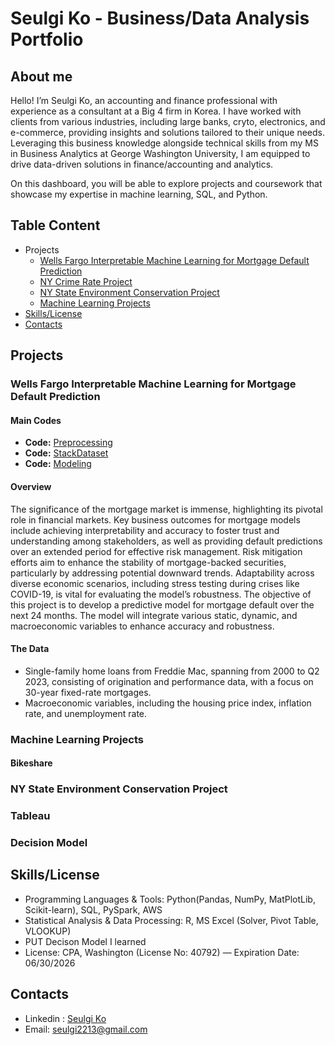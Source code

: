 # Seulgi Ko - Business/Data Analysis Portfolio 

## About me 
Hello! I’m Seulgi Ko, an accounting and finance professional with experience as a consultant at a Big 4 firm in Korea. I have worked with clients from various industries, including large banks, cryto, electronics, and e-commerce, providing insights and solutions tailored to their unique needs. Leveraging this business knowledge alongside technical skills from my MS in Business Analytics at George Washington University, I am equipped to drive data-driven solutions in finance/accounting and analytics.

On this dashboard, you will be able to explore projects and coursework that showcase my expertise in machine learning, SQL, and Python.

## Table Content 
* Projects
   * [Wells Fargo Interpretable Machine Learning for Mortgage Default Prediction](#Default)
   * [NY Crime Rate Project](#SQL)
   * [NY State Environment Conservation Project](#SQL)
   * [Machine Learning Projects](#ML)
* [Skills/License](#Skill)
* [Contacts](#Contact)

## Projects 
<a name="Default"></a>

### Wells Fargo Interpretable Machine Learning for Mortgage Default Prediction 

#### Main Codes 
- **Code:** [Preprocessing](https://github.com/seulgi2213/Profile/blob/main/Preprocessing_PySpark.ipynb) <br>
- **Code:** [StackDataset](https://github.com/seulgi2213/Profile/blob/main/Stacked%20Time%20Series%20Dataframe.ipynb) <br>
- **Code:** [Modeling](https://github.com/seulgi2213/Profile/blob/main/Modeling%20with%20XGBoost%20in%20PiML.ipynb) <br>

#### Overview 
The significance of the mortgage market is immense, highlighting its pivotal role in financial markets. Key business outcomes for mortgage models include achieving interpretability and accuracy to foster trust and understanding among stakeholders, as well as providing default predictions over an extended period for effective risk management. Risk mitigation efforts aim to enhance the stability of mortgage-backed securities, particularly by addressing potential downward trends. Adaptability across diverse economic scenarios, including stress testing during crises like COVID-19, is vital for evaluating the model’s robustness. The objective of this project is to develop a predictive model for mortgage default over the next 24 months. The model will integrate various static, dynamic, and macroeconomic variables to enhance accuracy and robustness.

#### The Data 
* Single-family home loans from Freddie Mac, spanning from 2000 to Q2 2023, consisting of origination and performance data, with a focus on 30-year fixed-rate mortgages.
* Macroeconomic variables, including the housing price index, inflation rate, and unemployment rate.

#### 
      
### Machine Learning Projects 
<a name="ML"></a>

#### Bikeshare 
####

### NY State Environment Conservation Project 
<a name="SQL"></a>

### Tableau 
<a name="Tableau"></a>

### Decision Model 
<a name="DM"></a>

## Skills/License 
<a name="Skill"></a>

* Programming Languages & Tools: Python(Pandas, NumPy, MatPlotLib, Scikit-learn), SQL, PySpark, AWS
* Statistical Analysis & Data Processing: R, MS Excel (Solver, Pivot Table, VLOOKUP)
* PUT Decison Model I learned 
* License: CPA, Washington (License No: 40792) — Expiration Date: 06/30/2026

## Contacts 
<a name="Contact"></a>
* Linkedin : [Seulgi Ko](http://www.linkedin.com/in/seulgi-ko)
* Email: seulgi2213@gmail.com
